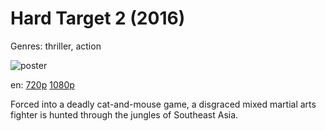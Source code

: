 # Hard Target 2 (2016)

Genres: thriller, action

![poster](http://image.tmdb.org/t/p/w500/osRjRf0zxuiytMT2Ftpv7elnZwl.jpg)

en:
  [720p](magnet:?xt=urn:btih:BB017EEC3C9572E446BEF3E033EDE5BF9942138F&tr=udp://glotorrents.pw:6969/announce&tr=udp://tracker.opentrackr.org:1337/announce&tr=udp://torrent.gresille.org:80/announce&tr=udp://tracker.openbittorrent.com:80&tr=udp://tracker.coppersurfer.tk:6969&tr=udp://tracker.leechers-paradise.org:6969&tr=udp://p4p.arenabg.ch:1337&tr=udp://tracker.internetwarriors.net:1337)
  [1080p](magnet:?xt=urn:btih:2BEB26AA83DB196B288F52905C23D114D01CFD30&tr=udp://glotorrents.pw:6969/announce&tr=udp://tracker.opentrackr.org:1337/announce&tr=udp://torrent.gresille.org:80/announce&tr=udp://tracker.openbittorrent.com:80&tr=udp://tracker.coppersurfer.tk:6969&tr=udp://tracker.leechers-paradise.org:6969&tr=udp://p4p.arenabg.ch:1337&tr=udp://tracker.internetwarriors.net:1337)
  


Forced into a deadly cat-and-mouse game, a disgraced mixed martial arts fighter is hunted through the jungles of Southeast Asia.